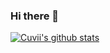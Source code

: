 ### Hi there 👋

[![Cuvii's github stats](https://github-readme-stats.vercel.app/api?username=Xwil)](https://github.com/anuraghazra/github-readme-stats)
